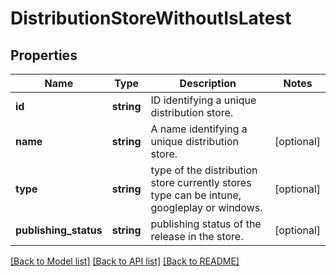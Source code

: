 # DistributionStoreWithoutIsLatest

## Properties
Name | Type | Description | Notes
------------ | ------------- | ------------- | -------------
**id** | **string** | ID identifying a unique distribution store. | 
**name** | **string** | A name identifying a unique distribution store. | [optional] 
**type** | **string** | type of the distribution store currently stores type can be intune, googleplay or windows. | [optional] 
**publishing_status** | **string** | publishing status of the release in the store. | [optional] 

[[Back to Model list]](../README.md#documentation-for-models) [[Back to API list]](../README.md#documentation-for-api-endpoints) [[Back to README]](../README.md)


